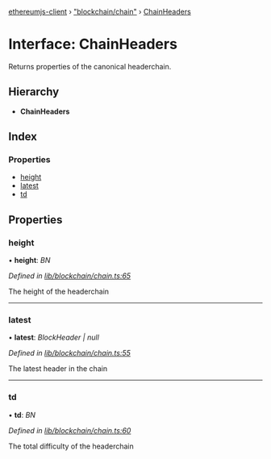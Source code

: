[ethereumjs-client](../README.md) › ["blockchain/chain"](../modules/_blockchain_chain_.md) › [ChainHeaders](_blockchain_chain_.chainheaders.md)

# Interface: ChainHeaders

Returns properties of the canonical headerchain.

## Hierarchy

- **ChainHeaders**

## Index

### Properties

- [height](_blockchain_chain_.chainheaders.md#height)
- [latest](_blockchain_chain_.chainheaders.md#latest)
- [td](_blockchain_chain_.chainheaders.md#td)

## Properties

### height

• **height**: _BN_

_Defined in [lib/blockchain/chain.ts:65](https://github.com/ethereumjs/ethereumjs-client/blob/master/lib/blockchain/chain.ts#L65)_

The height of the headerchain

---

### latest

• **latest**: _BlockHeader | null_

_Defined in [lib/blockchain/chain.ts:55](https://github.com/ethereumjs/ethereumjs-client/blob/master/lib/blockchain/chain.ts#L55)_

The latest header in the chain

---

### td

• **td**: _BN_

_Defined in [lib/blockchain/chain.ts:60](https://github.com/ethereumjs/ethereumjs-client/blob/master/lib/blockchain/chain.ts#L60)_

The total difficulty of the headerchain
